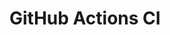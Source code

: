 # GitHub Actions CI























































































































































































































































































































































































































































































































































































































































































































































































































































































































































































































































































































































































































































































































































































































































































































































































































































































































































































































































































































































































































































































































































































